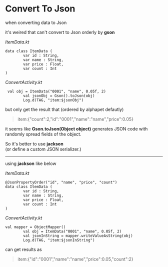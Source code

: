 # Convert To Json

when converting data to Json 

it's weired that can't convert to Json orderly by **gson**

*ItemData.kt*
```
data class ItemData (
        var id : String,
        var name : String,
        var price : Float,
        var count : Int
)
```
*ConvertActivity.kt*
```
 val obj = ItemData("0001", "name", 0.05f, 2)
        val jsonObj = Gson().toJson(obj)
        Log.d(TAG, "item:$jsonObj")
```

but only get the result that (ordered by alphapet defautly)
> item:{"count":2,"id":"0001","name":"name","price":0.05}

it seems like **Gson.toJson(Object object)** generates JSON code with randomly spread fields of the object.

So it's better to use **jackson**</br>
(or define a custom JSON serializer.)

---
using **jackson** like below

*ItemData.kt*
```
@JsonPropertyOrder("id", "name", "price", "count")
data class ItemData (
        var id : String,
        var name : String,
        var price : Float,
        var count : Int
)
```
*ConvertActivity.kt*
```
val mapper = ObjectMapper()
        val obj = ItemData("0001", "name", 0.05f, 2)
        val jsonInString = mapper.writeValueAsString(obj)
        Log.d(TAG, "item:$jsonInString")
```

can get results as 
> item:{"id":"0001","name":"name","price":0.05,"count":2}
